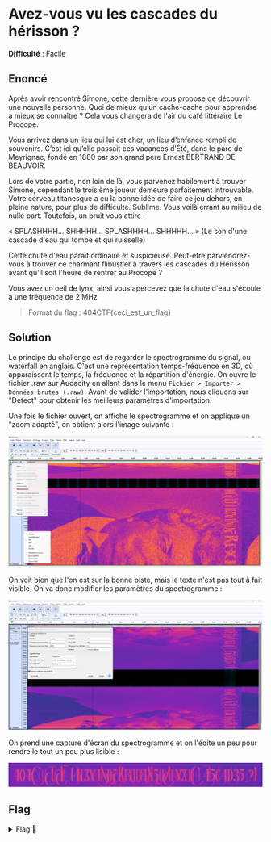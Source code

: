 # Avez-vous vu les cascades du hérisson ?

**Difficulté** : Facile

## Enoncé

Après avoir rencontré Simone, cette dernière vous propose de découvrir une nouvelle personne. Quoi de mieux qu’un cache-cache pour apprendre à mieux se connaître ? Cela vous changera de l'air du café littéraire Le Procope.

Vous arrivez dans un lieu qui lui est cher, un lieu d’enfance rempli de souvenirs. C’est ici qu’elle passait ces vacances d’Été, dans le parc de Meyrignac, fondé en 1880 par son grand père Ernest BERTRAND DE BEAUVOIR.

Lors de votre partie, non loin de là, vous parvenez habilement à trouver Simone, cependant le troisième joueur demeure parfaitement introuvable. Votre cerveau titanesque a eu la bonne idée de faire ce jeu dehors, en pleine nature, pour plus de difficulté. Sublime. Vous voilà errant au milieu de nulle part. Toutefois, un bruit vous attire :

« SPLASHHHH... SHHHHH... SPLASHHHH... SHHHHH... » (Le son d'une cascade d'eau qui tombe et qui ruisselle)

Cette chute d'eau paraît ordinaire et suspicieuse. Peut-être parviendrez-vous à trouver ce charmant flibustier à travers les cascades du Hérisson avant qu'il soit l'heure de rentrer au Procope ?

Vous avez un oeil de lynx, ainsi vous apercevez que la chute d'eau s'écoule à une fréquence de 2 MHz

> Format du flag : 404CTF{ceci_est_un_flag}


## Solution

Le principe du challenge est de regarder le spectrogramme du signal, ou waterfall en anglais. C'est une représentation temps-fréquence en 3D, où apparaissent le temps, la fréquence et la répartition d'énergie. On ouvre le fichier .raw sur Audacity en allant dans le menu `Fichier > Importer > Données brutes (.raw)`. Avant de valider l'importation, nous cliquons sur "Detect" pour obtenir les meilleurs paramètres d'importation.

Une fois le fichier ouvert, on affiche le spectrogramme et on applique un "zoom adapté", on obtient alors l'image suivante :

<p align="center"><img src="Audacity spectrogramme.png" alt="Audacity spectrogramme" width="900"></p>

On voit bien que l'on est sur la bonne piste, mais le texte n'est pas tout à fait visible. On va donc modifier les paramètres du spectrogramme : 

<p align="center"><img src="Spectrogramme ajuste.png" alt="Spectrogramme ajusté" width="900"></p>

On prend une capture d'écran du spectrogramme et on l'édite un peu pour rendre le tout un peu plus lisible : 

<p align="center"><img src="Image editer.png" alt="Image editer" width="750"></p>


## Flag

<details>
<summary> Flag 🚩</summary>

```
404CTF{413x4ndR3_d4n5_Un3_C45c4d35_?}
```
